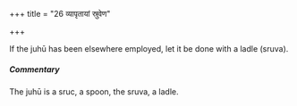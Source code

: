 +++
title = "26 व्यापृतायां स्रुवेण"

+++

If the juhū has been elsewhere employed, let it be done with a ladle (sruva).

#####  Commentary

The juhū is a sruc, a spoon, the sruva, a ladle.
